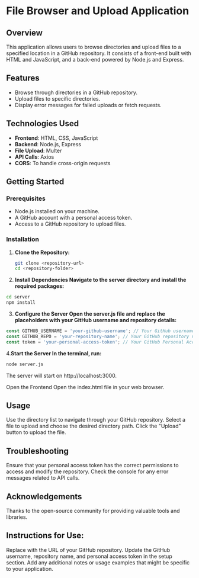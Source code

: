# File Browser and Upload Application

## Overview
This application allows users to browse directories and upload files to a specified location in a GitHub repository. It consists of a front-end built with HTML and JavaScript, and a back-end powered by Node.js and Express.

## Features
- Browse through directories in a GitHub repository.
- Upload files to specific directories.
- Display error messages for failed uploads or fetch requests.

## Technologies Used
- **Frontend**: HTML, CSS, JavaScript
- **Backend**: Node.js, Express
- **File Upload**: Multer
- **API Calls**: Axios
- **CORS**: To handle cross-origin requests

## Getting Started

### Prerequisites
- Node.js installed on your machine.
- A GitHub account with a personal access token.
- Access to a GitHub repository to upload files.

### Installation

1. **Clone the Repository:**

   ```bash
   git clone <repository-url>
   cd <repository-folder>
   ```
2. **Install Dependencies Navigate to the server directory and install the required packages:**

  ```bash
  cd server
  npm install
  ```
3. **Configure the Server Open the server.js file and replace the placeholders with your GitHub username and repository details:**

  ```javascript
  const GITHUB_USERNAME = 'your-github-username'; // Your GitHub username
  const GITHUB_REPO = 'your-repository-name'; // Your GitHub repository name
  const token = 'your-personal-access-token'; // Your GitHub Personal Access Token
  ```
4.**Start the Server In the terminal, run:**

  ```bash
  node server.js
  ```
The server will start on http://localhost:3000.

Open the Frontend Open the index.html file in your web browser.

## Usage
Use the directory list to navigate through your GitHub repository.
Select a file to upload and choose the desired directory path.
Click the "Upload" button to upload the file.
## Troubleshooting
Ensure that your personal access token has the correct permissions to access and modify the repository.
Check the console for any error messages related to API calls.

## Acknowledgements
Thanks to the open-source community for providing valuable tools and libraries.

## Instructions for Use:
Replace <repository-url> with the URL of your GitHub repository.
Update the GitHub username, repository name, and personal access token in the setup section.
Add any additional notes or usage examples that might be specific to your application.

